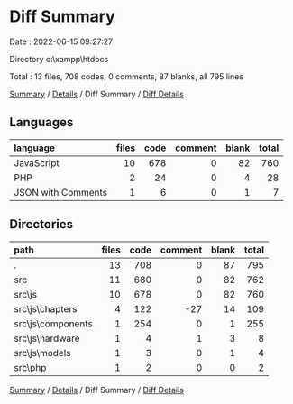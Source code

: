 # Diff Summary

Date : 2022-06-15 09:27:27

Directory c:\\xampp\\htdocs

Total : 13 files,  708 codes, 0 comments, 87 blanks, all 795 lines

[Summary](results.md) / [Details](details.md) / Diff Summary / [Diff Details](diff-details.md)

## Languages
| language | files | code | comment | blank | total |
| :--- | ---: | ---: | ---: | ---: | ---: |
| JavaScript | 10 | 678 | 0 | 82 | 760 |
| PHP | 2 | 24 | 0 | 4 | 28 |
| JSON with Comments | 1 | 6 | 0 | 1 | 7 |

## Directories
| path | files | code | comment | blank | total |
| :--- | ---: | ---: | ---: | ---: | ---: |
| . | 13 | 708 | 0 | 87 | 795 |
| src | 11 | 680 | 0 | 82 | 762 |
| src\\js | 10 | 678 | 0 | 82 | 760 |
| src\\js\\chapters | 4 | 122 | -27 | 14 | 109 |
| src\\js\\components | 1 | 254 | 0 | 1 | 255 |
| src\\js\\hardware | 1 | 4 | 1 | 3 | 8 |
| src\\js\\models | 1 | 3 | 0 | 1 | 4 |
| src\\php | 1 | 2 | 0 | 0 | 2 |

[Summary](results.md) / [Details](details.md) / Diff Summary / [Diff Details](diff-details.md)